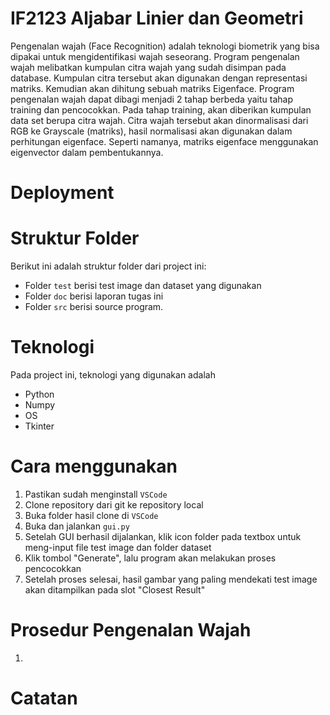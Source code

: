 # IF2123 Aljabar Linier dan Geometri
Pengenalan wajah (Face Recognition) adalah teknologi biometrik yang bisa dipakai untuk mengidentifikasi wajah seseorang. Program pengenalan wajah melibatkan kumpulan citra wajah yang sudah disimpan pada database. Kumpulan citra tersebut akan digunakan dengan representasi matriks. Kemudian akan dihitung sebuah matriks Eigenface. Program pengenalan wajah dapat dibagi menjadi 2 tahap berbeda yaitu tahap training dan pencocokkan. Pada tahap training, akan diberikan kumpulan data set berupa citra wajah. Citra wajah tersebut akan dinormalisasi dari RGB ke Grayscale (matriks), hasil normalisasi akan digunakan dalam perhitungan eigenface. Seperti namanya, matriks eigenface menggunakan eigenvector dalam pembentukannya.

# Deployment

# Struktur Folder
Berikut ini adalah struktur folder dari project ini:

* Folder `test` berisi test image dan dataset yang digunakan
* Folder `doc` berisi laporan tugas ini
* Folder `src` berisi source program.

# Teknologi
Pada project ini, teknologi yang digunakan adalah

* Python
* Numpy
* OS
* Tkinter

# Cara menggunakan

1. Pastikan sudah menginstall `VSCode`
2. Clone repository dari git ke repository local
3. Buka folder hasil clone di `VSCode`
4. Buka dan jalankan `gui.py`
5. Setelah GUI berhasil dijalankan, klik icon folder pada textbox untuk meng-input file test image dan folder dataset
6. Klik tombol "Generate", lalu program akan melakukan proses pencocokkan
7. Setelah proses selesai, hasil gambar yang paling mendekati test image akan ditampilkan pada slot "Closest Result"

# Prosedur Pengenalan Wajah

1. 

# Catatan
